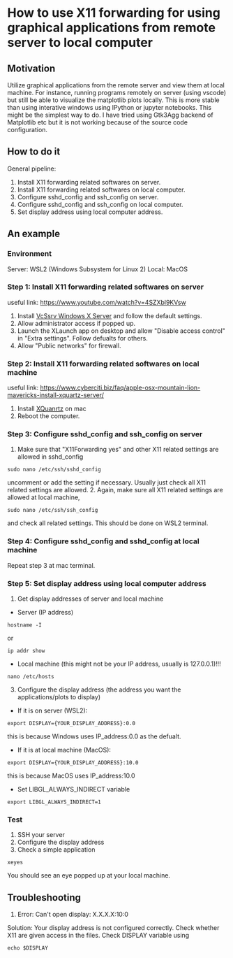 # How to use X11 forwarding for using graphical applications from remote server to local computer
## Motivation
Utilize graphical applications from the remote server and view them at local machine. For instance, running programs remotely on server (using vscode) but still be able to visualize the matplotlib plots locally.
This is more stable than using interative windows using IPython or jupyter notebooks. This might be the simplest way to do. I have tried using Gtk3Agg backend of Matplotlib etc but it is not working because of the source code configuration.

## How to do it
General pipeline:
1. Install X11 forwarding related softwares on server.
2. Install X11 forwarding related softwares on local computer.
3. Configure sshd_config and ssh_config on server.
4. Configure sshd_config and ssh_config on local computer.
5. Set display address using local computer address.

## An example
### Environment
Server: WSL2 (Windows Subsystem for Linux 2) 
Local: MacOS

### Step 1: Install X11 forwarding related softwares on server
useful link: https://www.youtube.com/watch?v=4SZXbl9KVsw
1. Install [VcSsrv Windows X Server](https://sourceforge.net/projects/vcxsrv/) and follow the default settings.
2. Allow administrator access if popped up.
3. Launch the XLaunch app on desktop and allow "Disable access control" in "Extra settings". Follow defualts for others.
4. Allow "Public networks" for firewall.

### Step 2: Install X11 forwarding related softwares on local machine
useful link: https://www.cyberciti.biz/faq/apple-osx-mountain-lion-mavericks-install-xquartz-server/
1. Install [XQuanrtz](https://www.xquartz.org) on mac 
2. Reboot the computer.

### Step 3: Configure sshd_config and ssh_config on server
1. Make sure that "X11Forwarding yes" and other X11 related settings are allowed in sshd_config
```
sudo nano /etc/ssh/sshd_config
```
uncomment or add the setting if necessary. Usually just check all X11 related settings are allowed.
2. Again, make sure all X11 related settings are allowed at local machine,
```
sudo nano /etc/ssh/ssh_config
```
and check all related settings. This should be done on WSL2 terminal.

### Step 4: Configure sshd_config and sshd_config at local machine
Repeat step 3 at mac terminal.

### Step 5: Set display address using local computer address
1. Get display addresses of server and local machine
  - Server (IP address)
  ```
  hostname -I
  ```
  or
  ```
  ip addr show
  ```
  - Local machine (this might not be your IP address, usually is 127.0.0.1)!!!
  ```
  nano /etc/hosts
  ```
  
3. Configure the display address (the address you want the applications/plots to display)
  - If it is on server (WSL2):
  ```
  export DISPLAY={YOUR_DISPLAY_ADDRESS}:0.0
  ```
  this is because Windows uses IP_address:0.0 as the defualt.
  - If it is at local machine (MacOS):
  ```
  export DISPLAY={YOUR_DISPLAY_ADDRESS}:10.0
  ```
  this is because MacOS uses IP_address:10.0
  - Set LIBGL_ALWAYS_INDIRECT variable
  ```
  export LIBGL_ALWAYS_INDIRECT=1
  ```

### Test
1. SSH your server
2. Configure the display address
3. Check a simple application
```
xeyes
```
You should see an eye popped up at your local machine.

## Troubleshooting
1. Error: Can't open display: X.X.X.X:10:0

Solution: Your display address is not configured correctly. Check whether X11 are given access in the files. Check DISPLAY variable using
```
echo $DISPLAY
```
